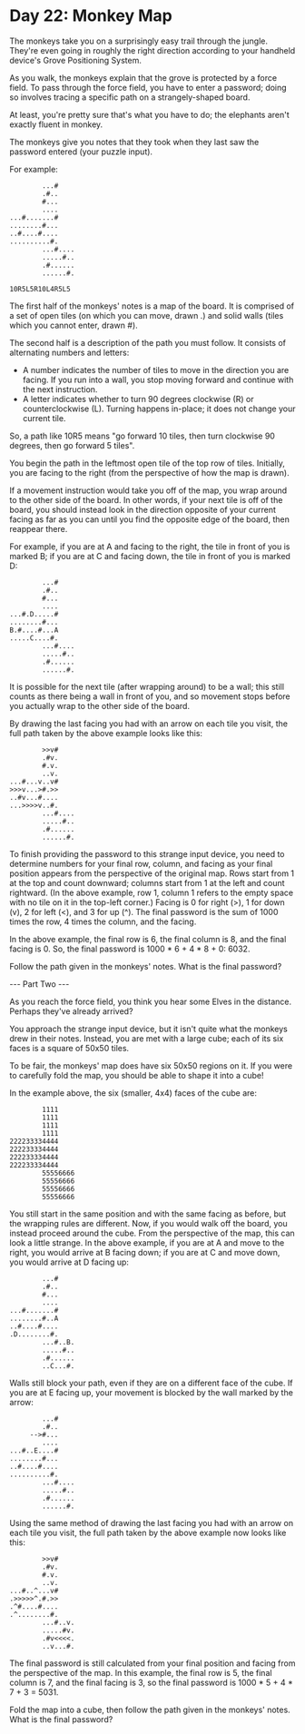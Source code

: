 # Day 22: Monkey Map

The monkeys take you on a surprisingly easy trail through the jungle. They're
even going in roughly the right direction according to your handheld device's
Grove Positioning System.

As you walk, the monkeys explain that the grove is protected by a force field.
To pass through the force field, you have to enter a password; doing so involves
tracing a specific path on a strangely-shaped board.

At least, you're pretty sure that's what you have to do; the elephants aren't
exactly fluent in monkey.

The monkeys give you notes that they took when they last saw the password
entered (your puzzle input).

For example:

```
        ...#
        .#..
        #...
        ....
...#.......#
........#...
..#....#....
..........#.
        ...#....
        .....#..
        .#......
        ......#.

10R5L5R10L4R5L5
```

The first half of the monkeys' notes is a map of the board. It is comprised of a
set of open tiles (on which you can move, drawn .) and solid walls (tiles which
you cannot enter, drawn #).

The second half is a description of the path you must follow. It consists of
alternating numbers and letters:

- A number indicates the number of tiles to move in the direction you are
  facing. If you run into a wall, you stop moving forward and continue with the
  next instruction.
- A letter indicates whether to turn 90 degrees clockwise (R) or
  counterclockwise (L). Turning happens in-place; it does not change your
  current tile.

So, a path like 10R5 means "go forward 10 tiles, then turn clockwise 90 degrees,
then go forward 5 tiles".

You begin the path in the leftmost open tile of the top row of tiles. Initially,
you are facing to the right (from the perspective of how the map is drawn).

If a movement instruction would take you off of the map, you wrap around to the
other side of the board. In other words, if your next tile is off of the board,
you should instead look in the direction opposite of your current facing as far
as you can until you find the opposite edge of the board, then reappear there.

For example, if you are at A and facing to the right, the tile in front of you
is marked B; if you are at C and facing down, the tile in front of you is marked
D:

```
        ...#
        .#..
        #...
        ....
...#.D.....#
........#...
B.#....#...A
.....C....#.
        ...#....
        .....#..
        .#......
        ......#.
```

It is possible for the next tile (after wrapping around) to be a wall; this
still counts as there being a wall in front of you, and so movement stops before
you actually wrap to the other side of the board.

By drawing the last facing you had with an arrow on each tile you visit, the
full path taken by the above example looks like this:

```
        >>v#    
        .#v.    
        #.v.    
        ..v.    
...#...v..v#    
>>>v...>#.>>    
..#v...#....    
...>>>>v..#.    
        ...#....
        .....#..
        .#......
        ......#.
```

To finish providing the password to this strange input device, you need to
determine numbers for your final row, column, and facing as your final position
appears from the perspective of the original map. Rows start from 1 at the top
and count downward; columns start from 1 at the left and count rightward. (In
the above example, row 1, column 1 refers to the empty space with no tile on it
in the top-left corner.) Facing is 0 for right (>), 1 for down (v), 2 for left
(<), and 3 for up (^). The final password is the sum of 1000 times the row, 4
times the column, and the facing.

In the above example, the final row is 6, the final column is 8, and the final
facing is 0. So, the final password is 1000 * 6 + 4 * 8 + 0: 6032.

Follow the path given in the monkeys' notes. What is the final password?

--- Part Two ---

As you reach the force field, you think you hear some Elves in the distance.
Perhaps they've already arrived?

You approach the strange input device, but it isn't quite what the monkeys drew
in their notes. Instead, you are met with a large cube; each of its six faces is
a square of 50x50 tiles.

To be fair, the monkeys' map does have six 50x50 regions on it. If you were to
carefully fold the map, you should be able to shape it into a cube!

In the example above, the six (smaller, 4x4) faces of the cube are:

```
        1111
        1111
        1111
        1111
222233334444
222233334444
222233334444
222233334444
        55556666
        55556666
        55556666
        55556666
```

You still start in the same position and with the same facing as before, but the
wrapping rules are different. Now, if you would walk off the board, you instead
proceed around the cube. From the perspective of the map, this can look a little
strange. In the above example, if you are at A and move to the right, you would
arrive at B facing down; if you are at C and move down, you would arrive at D
facing up:

```
        ...#
        .#..
        #...
        ....
...#.......#
........#..A
..#....#....
.D........#.
        ...#..B.
        .....#..
        .#......
        ..C...#.
```

Walls still block your path, even if they are on a different face of the cube.
If you are at E facing up, your movement is blocked by the wall marked by the
arrow:

```
        ...#
        .#..
     -->#...
        ....
...#..E....#
........#...
..#....#....
..........#.
        ...#....
        .....#..
        .#......
        ......#.
```

Using the same method of drawing the last facing you had with an arrow on each
tile you visit, the full path taken by the above example now looks like this:

```
        >>v#    
        .#v.    
        #.v.    
        ..v.    
...#..^...v#    
.>>>>>^.#.>>    
.^#....#....    
.^........#.    
        ...#..v.
        .....#v.
        .#v<<<<.
        ..v...#.
```

The final password is still calculated from your final position and facing from
the perspective of the map. In this example, the final row is 5, the final
column is 7, and the final facing is 3, so the final password is 1000 * 5 + 4 *
7 + 3 = 5031.

Fold the map into a cube, then follow the path given in the monkeys' notes. What
is the final password?
